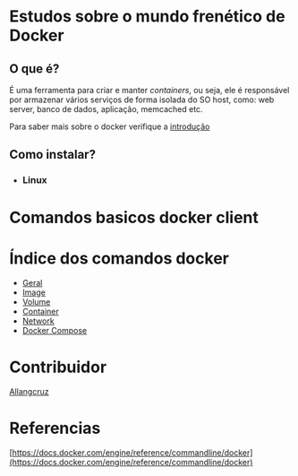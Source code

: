 # Estudos sobre o mundo frenético de Docker

## O que é?
É uma ferramenta para criar e manter *containers*, ou seja, ele é responsável por armazenar vários serviços de forma isolada do SO host, como: web server, banco de dados, aplicação, memcached etc.

Para saber mais sobre o docker verifique a [introdução](https://github.com/Allangcruz/docker-estudos/blob/master/indroducao.md)

## Como instalar?

- ### Linux

# Comandos basicos docker client

# Índice dos comandos docker

- [Geral](https://github.com/Allangcruz/docker-estudos/blob/master/geral.md)
- [Image](https://github.com/Allangcruz/docker-estudos/blob/master/image.md)
- [Volume](https://github.com/Allangcruz/docker-estudos/blob/master/volume.md)
- [Container](https://github.com/Allangcruz/docker-estudos/blob/master/container.md)
- [Network](https://github.com/Allangcruz/docker-estudos/blob/master/network.md)
- [Docker Compose](https://github.com/Allangcruz/docker-estudos/blob/master/docker-compose.md)


# Contribuidor
[Allangcruz](https://github.com/Allangcruz)


# Referencias
[https://docs.docker.com/engine/reference/commandline/docker](https://docs.docker.com/engine/reference/commandline/docker)